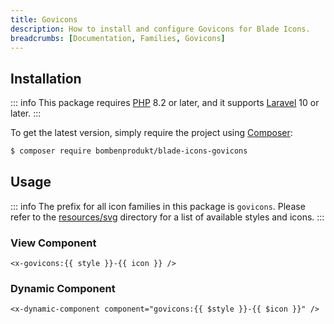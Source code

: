 ```yaml
---
title: Govicons
description: How to install and configure Govicons for Blade Icons.
breadcrumbs: [Documentation, Families, Govicons]
---
```


## Installation

::: info
This package requires [PHP](https://www.php.net/) 8.2 or later, and it supports [Laravel](https://laravel.com/) 10 or later.
:::

To get the latest version, simply require the project using [Composer](https://getcomposer.org/):

```bash
$ composer require bombenprodukt/blade-icons-govicons
```

## Usage

::: info
The prefix for all icon families in this package is `govicons`. Please refer to the [resources/svg](https://github.com/BombenProdukt/blade-icons-govicons/tree/main/resources/svg) directory for a list of available styles and icons.
:::

### View Component

```blade
<x-govicons:{{ style }}-{{ icon }} />
```

### Dynamic Component

```blade
<x-dynamic-component component="govicons:{{ $style }}-{{ $icon }}" />
```
